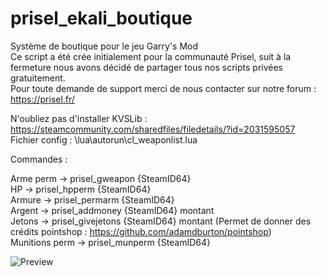 # prisel_ekali_boutique
Système de boutique pour le jeu Garry's Mod<br>
Ce script a été crée initialement pour la communauté Prisel, suit à la fermeture nous avons décidé de partager tous nos scripts privées gratuitement.<br>
Pour toute demande de support merci de nous contacter sur notre forum : https://prisel.fr/<br>

N'oubliez pas d'installer KVSLib : https://steamcommunity.com/sharedfiles/filedetails/?id=2031595057<br>
Fichier config : \lua\autorun\cl_weaponlist.lua<br>

Commandes :

Arme perm -> prisel_gweapon {SteamID64}<br>
HP -> prisel_hpperm {SteamID64}<br>
Armure -> prisel_permarm {SteamID64}<br>
Argent -> prisel_addmoney {SteamID64} montant<br>
Jetons -> prisel_givejetons {SteamID64} montant (Permet de donner des crédits pointshop : https://github.com/adamdburton/pointshop)<br>
Munitions perm -> prisel_munperm {SteamID64}<br>

![Preview](https://i.imgur.com/n8HLSXD.png)



